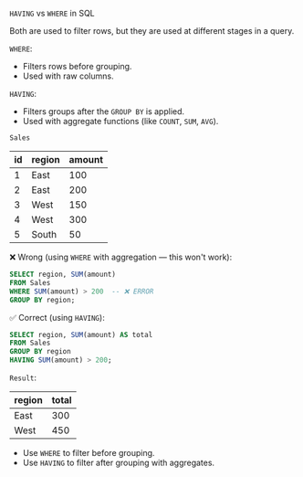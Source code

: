 `HAVING` vs `WHERE` in SQL

Both are used to filter rows, but they are used at different stages in a query.

`WHERE`:

- Filters rows before grouping.
- Used with raw columns.

`HAVING`:

- Filters groups after the `GROUP BY` is applied.
- Used with aggregate functions (like `COUNT`, `SUM`, `AVG`).

`Sales`

| id  | region | amount |
| --- | ------ | ------ |
| 1   | East   | 100    |
| 2   | East   | 200    |
| 3   | West   | 150    |
| 4   | West   | 300    |
| 5   | South  | 50     |

❌ Wrong (using `WHERE` with aggregation — this won't work):

```sql
SELECT region, SUM(amount)
FROM Sales
WHERE SUM(amount) > 200  -- ❌ ERROR
GROUP BY region;
```

✅ Correct (using `HAVING`):

```sql
SELECT region, SUM(amount) AS total
FROM Sales
GROUP BY region
HAVING SUM(amount) > 200;
```

`Result`:

| region | total |
| ------ | ----- |
| East   | 300   |
| West   | 450   |

- Use `WHERE` to filter before grouping.
- Use `HAVING` to filter after grouping with aggregates.
